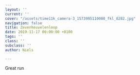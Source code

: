 ```yaml
---
layout: ''
current: ''
cover: "/assets/time11k_camera-3_1573995110000_fkl_8282.jpg"
navigation: false
title: Zevenheuvelenloop
date: 2019-11-17 00:00:00 +0100
tags: ''
class: ''
subclass: ''
author: Niels

---
```

Great run